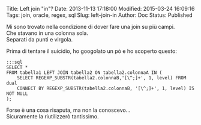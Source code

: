 Title: Left join "in"?
Date: 2013-11-13 17:18:00
Modified: 2015-03-24 16:09:16
Tags: join, oracle, regex, sql
Slug: left-join-in
Author: Doc
Status: Published

Mi sono trovato nella condizione di dover fare una join su più campi.  
Che stavano in una colonna sola.  
Separati da punti e virgola.

Prima di tentare il suicidio, ho googolato un pò e ho scoperto questo:

    :::sql
    SELECT *  
    FROM tabella1 LEFT JOIN tabella2 ON tabella2.colonnaA IN (  
        SELECT REGEXP_SUBSTR(tabella2.colonnaB,'[\^;]+', 1, level) FROM dual  
        CONNECT BY REGEXP_SUBSTR(tabella2.colonnaB, '[\^;]+', 1, level) IS NOT NULL  
    );

Forse è una cosa risaputa, ma non la conoscevo...  
Sicuramente la riutilizzerò tantissimo.

